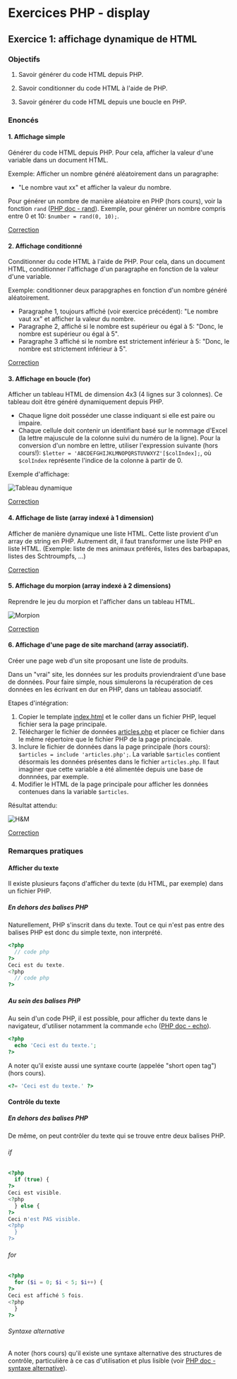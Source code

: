 # Exercices PHP - display

## Exercice 1: affichage dynamique de HTML

### Objectifs

 1. Savoir générer du code HTML depuis PHP.

 2. Savoir conditionner du code HTML à l'aide de PHP.

 3. Savoir générer du code HTML depuis une boucle en PHP.


### Enoncés

#### 1. Affichage simple

Générer du code HTML depuis PHP. Pour cela, afficher la valeur d'une variable dans un document HTML.

Exemple: Afficher un nombre généré aléatoirement dans un paragraphe:
 - "Le nombre vaut xx" et afficher la valeur du nombre.

Pour générer un nombre de manière aléatoire en PHP (hors cours), voir la fonction `rand` ([PHP doc - rand](https://www.php.net/manual/fr/function.rand.php)). Exemple, pour générer un nombre compris entre 0 et 10: `$number = rand(0, 10);`.

[Correction](./corrections/a-var/)

#### 2. Affichage conditionné

Conditionner du code HTML à l'aide de PHP. Pour cela, dans un document HTML, conditionner l'affichage d'un paragraphe en fonction de la valeur d'une variable.

Exemple: conditionner deux parapgraphes en fonction d'un nombre généré aléatoirement. 
 - Paragraphe 1, toujours affiché (voir exercice précédent): "Le nombre vaut xx" et afficher la valeur du nombre.
 - Paragraphe 2, affiché si le nombre est supérieur ou égal à 5: "Donc, le nombre est supérieur ou égal à 5".
 - Paragraphe 3 affiché si le nombre est strictement inférieur à 5: "Donc, le nombre est strictement inférieur à 5".

 [Correction](./corrections/b-if/)

#### 3. Affichage en boucle (for)

Afficher un tableau HTML de dimension 4x3 (4 lignes sur 3 colonnes). Ce tableau doit être généré dynamiquement depuis PHP.
  - Chaque ligne doit posséder une classe indiquant si elle est paire ou impaire.
  - Chaque cellule doit contenir un identifiant basé sur le nommage d'Excel (la lettre majuscule de la colonne suivi du numéro de la ligne). Pour la conversion d'un nombre en lettre, utiliser l'expression suivante (hors cours!): `$letter = 'ABCDEFGHIJKLMNOPQRSTUVWXYZ'[$colIndex];`, où `$colIndex` représente l'indice de la colonne à partir de 0.

Exemple d'affichage:

 ![Tableau dynamique](../../../resources/images/dynamic-table.png)

[Correction](./corrections/c-for/)

#### 4. Affichage de liste (array indexé à 1 dimension)

Afficher de manière dynamique une liste HTML. Cette liste provient d'un array de string en PHP. Autrement dit, il faut transformer une liste PHP en liste HTML. (Exemple: liste de mes animaux préférés, listes des barbapapas, listes des Schtroumpfs, ...)

[Correction](./corrections/d-list/)

#### 5. Affichage du morpion (array indexé à 2 dimensions)

Reprendre le jeu du morpion et l'afficher dans un tableau HTML.

![Morpion](../../../resources/images/morpion.png)

[Correction](./corrections/e-list2d/)

#### 6. Affichage d'une page de site marchand (array associatif).

Créer une page web d'un site proposant une liste de produits. 

Dans un "vrai" site, les données sur les produits proviendraient d'une base de données. Pour faire simple, nous simulerons la récupération de ces données en les écrivant en dur en PHP, dans un tableau associatif. 

Etapes d'intégration:

  1. Copier le template [index.html](./templates/f-assoc/index.html) et le coller dans un fichier PHP, lequel fichier sera la page principale.
  2. Télécharger le fichier de données [articles.php](./corrections/f-assoc/articles.php) et placer ce fichier dans le même répertoire que le fichier PHP de la page principale.
  3. Inclure le fichier de données dans la page principale (hors cours): `$articles = include 'articles.php';`. La variable `$articles` contient désormais les données présentes dans le fichier `articles.php`. Il faut imaginer que cette variable a été alimentée depuis une base de donnnées, par exemple.
  4. Modifier le HTML de la page principale pour afficher les données contenues dans la variable `$articles`.
  
Résultat attendu:

![H&M](../../../resources/images/hm-small.png)

[Correction](./corrections/f-assoc/)

### Remarques pratiques

#### Afficher du texte

Il existe plusieurs façons d'afficher du texte (du HTML, par exemple) dans un fichier PHP.

##### En dehors des balises PHP

Naturellement, PHP s'inscrit dans du texte. Tout ce qui n'est pas entre des balises PHP est donc du simple texte, non interprété.

```php
<?php 
  // code php
?>
Ceci est du texte.
<?php 
  // code php
?>
```

##### Au sein des balises PHP

Au sein d'un code PHP, il est possible, pour afficher du texte dans le navigateur, d'utiliser notamment la commande `echo` ([PHP doc - echo](https://www.php.net/manual/fr/function.echo.php)). 

```php
<?php 
  echo 'Ceci est du texte.';
?>
```

A noter qu'il existe aussi une syntaxe courte (appelée "short open tag") (hors cours).

```php
<?= 'Ceci est du texte.' ?>
```

#### Contrôle du texte

##### En dehors des balises PHP

De même, on peut contrôler du texte qui se trouve entre deux balises PHP.

###### if

```php
<?php 
  if (true) {
?>
Ceci est visible.
<?php 
  } else {
?>
Ceci n'est PAS visible.
<?php 
  }
?>
```

###### for

```php
<?php 
  for ($i = 0; $i < 5; $i++) {
?>
Ceci est affiché 5 fois.
<?php 
  }
?>
```

###### Syntaxe alternative

A noter (hors cours) qu'il existe une syntaxe alternative des structures de contrôle, particulière à ce cas d'utilisation et plus lisible (voir [PHP doc - syntaxe alternative](https://www.php.net/manual/fr/control-structures.alternative-syntax.php)).
